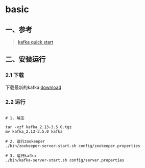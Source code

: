 # basic

## 一、参考

> [kafka quick start](https://kafka.apache.org/documentation/#quickstart)


## 二、安装运行

### 2.1 下载

下载最新的kafka [download](https://www.apache.org/dyn/closer.cgi?path=/kafka/3.5.0/kafka_2.13-3.5.0.tgz)

### 2.2 运行

```

# 1. 解压

tar -xzf kafka_2.13-3.5.0.tgz
mv kafka_2.13-3.5.0 kafka

# 2. 运行zookeeper
./bin/zookeeper-server-start.sh config/zookeeper.properties

# 3. 运行kafka
./bin/kafka-server-start.sh config/server.properties
```

